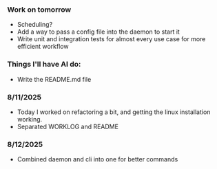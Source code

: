 ### Work on tomorrow
- Scheduling?
- Add a way to pass a config file into the daemon to start it
- Write unit and integration tests for almost every use case for more efficient workflow


### Things I'll have AI do:
- Write the README.md file

### 8/11/2025
- Today I worked on refactoring a bit, and getting the linux installation working.
- Separated WORKLOG and README


### 8/12/2025
- Combined daemon and cli into one for better commands


